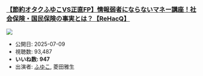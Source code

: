 ### [【節約オタクふゆこVS正直FP】情報弱者にならないマネー講座！社会保険・国民保険の事実とは？【ReHacQ】](https://www.youtube.com/watch?v=vgHOnZ1a2hg)
[![](https://img.youtube.com/vi/vgHOnZ1a2hg/sddefault.jpg)](https://www.youtube.com/watch?v=vgHOnZ1a2hg)
-   公開日: 2025-07-09
-   視聴数: 93,487
-   **いいね数: 947**
-   出演者: [ふゆこ](/rehacq_fan/people/ふゆこ "wikilink"), 菱田雅生
